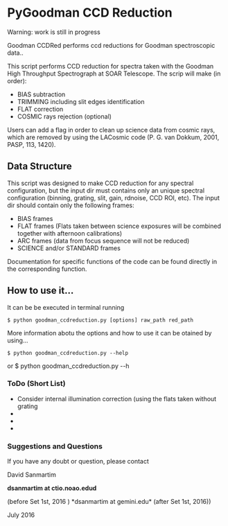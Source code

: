 # PyGoodman CCD Reduction

Warning: work is still in progress

Goodman CCDRed performs ccd reductions for Goodman spectroscopic data..

This script performs CCD reduction for spectra taken with the Goodman High Throughput Spectrograph at SOAR Telescope. The scrip will make (in order):

 - BIAS subtraction
 - TRIMMING including slit edges identification
 - FLAT correction
 - COSMIC rays rejection (optional)

Users can add a flag in order to clean up science data from cosmic rays, which are removed by using the LACosmic code (P. G. van Dokkum, 2001, PASP, 113, 1420).

## Data Structure

This script was designed to make CCD reduction for any spectral configuration, but the input dir must contains only an unique spectral configuration (binning, grating, slit, gain, rdnoise, CCD ROI, etc). The input dir should contain only the following frames:

 - BIAS frames
 - FLAT frames (Flats taken between science exposures will be combined together with afternoon calibrations)
 - ARC frames (data from focus sequence will not be reduced)
 - SCIENCE and/or STANDARD frames
 
Documentation for specific functions of the code can be found directly in the corresponding function.

## How to use it...

It can be be executed in terminal running 

    $ python goodman_ccdreduction.py [options] raw_path red_path 
    
More information abotu the options and how to use it can be otained by using...

    $ python goodman_ccdreduction.py --help
or
    $ python goodman_ccdreduction.py --h

### ToDo (Short List)

- Consider internal illumination correction (using the flats taken without grating
-
-
-

### Suggestions and Questions

If you have any doubt or question, please contact

David Sanmartim 
<p><b>dsanmartim at ctio.noao.edud</b></p> (before Set 1st, 2016 )
*dsanmartim at gemini.edu* (after Set 1st, 2016))
   
July 2016

